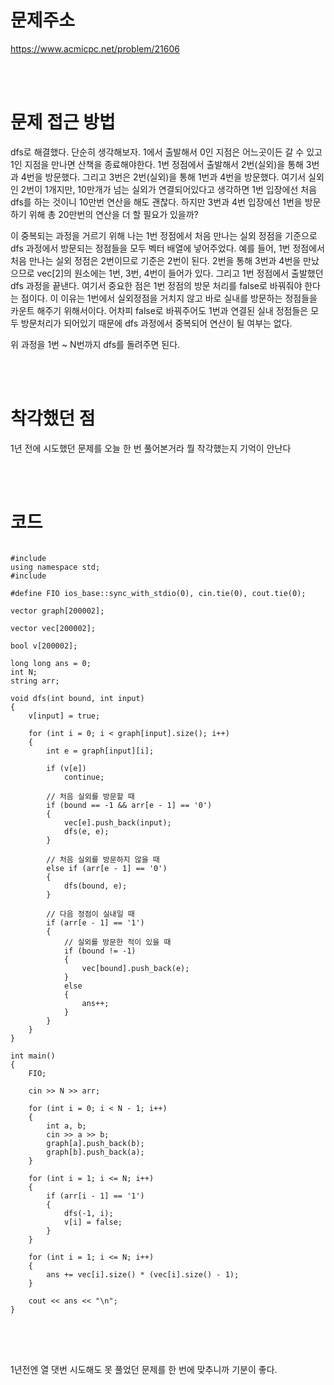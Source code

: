 # 문제주소
https://www.acmicpc.net/problem/21606


<br><br>
# 문제 접근 방법
dfs로 해결했다.
단순히 생각해보자. 1에서 출발해서 0인 지점은 어느곳이든 갈 수 있고 1인 지점을 만나면 산책을 종료해야한다.
1번 정점에서 출발해서 2번(실외)을 통해 3번과 4번을 방문했다.
그리고 3번은 2번(실외)을 통해 1번과 4번을 방문했다.
여기서 실외인 2번이 1개지만, 10만개가 넘는 실외가 연결되어있다고 생각하면 1번 입장에선 처음 dfs를 하는 것이니 10만번 연산을 해도 괜찮다.
하지만 3번과 4번 입장에선 1번을 방문하기 위해 총 20만번의 연산을 더 할 필요가 있을까?

이 중복되는 과정을 거르기 위해 나는 1번 정점에서 처음 만나는 실외 정점을 기준으로 dfs 과정에서 방문되는 정점들을 모두 벡터 배열에 넣어주었다.
예를 들어, 1번 정점에서 처음 만나는 실외 정점은 2번이므로 기준은 2번이 된다.
2번을 통해 3번과 4번을 만났으므로 vec[2]의 원소에는 1번, 3번, 4번이 들어가 있다.
그리고 1번 정점에서 출발했던 dfs 과정을 끝낸다.
여기서 중요한 점은 1번 정점의 방문 처리를 false로 바꿔줘야 한다는 점이다. 
이 이유는 1번에서 실외정점을 거치지 않고 바로 실내를 방문하는 정점들을 카운트 해주기 위해서이다.
어차피 false로 바꿔주어도 1번과 연결된 실내 정점들은 모두 방문처리가 되어있기 때문에 dfs 과정에서 중복되어 연산이 될 여부는 없다.

위 과정을 1번 ~ N번까지 dfs를 돌려주면 된다.

<br><br>
# 착각했던 점
<p>
1년 전에 시도했던 문제를 오늘 한 번 풀어본거라 뭘 착각했는지 기억이 안난다
</p>
<br><br>


# 코드
<pre>
<code>
#include <iostream>
using namespace std;
#include <vector>

#define FIO ios_base::sync_with_stdio(0), cin.tie(0), cout.tie(0);

vector<int> graph[200002];

vector<int> vec[200002];

bool v[200002];

long long ans = 0;
int N;
string arr;

void dfs(int bound, int input)
{
    v[input] = true;

    for (int i = 0; i < graph[input].size(); i++)
    {
        int e = graph[input][i];

        if (v[e])
            continue;

        // 처음 실외를 방문할 때
        if (bound == -1 && arr[e - 1] == '0')
        {
            vec[e].push_back(input);
            dfs(e, e);
        }

        // 처음 실외를 방문하지 않을 때
        else if (arr[e - 1] == '0')
        {
            dfs(bound, e);
        }

        // 다음 정점이 실내일 때
        if (arr[e - 1] == '1')
        {
            // 실외를 방문한 적이 있을 때
            if (bound != -1)
            {
                vec[bound].push_back(e);
            }
            else
            {
                ans++;
            }
        }
    }
}

int main()
{
    FIO;

    cin >> N >> arr;

    for (int i = 0; i < N - 1; i++)
    {
        int a, b;
        cin >> a >> b;
        graph[a].push_back(b);
        graph[b].push_back(a);
    }

    for (int i = 1; i <= N; i++)
    {
        if (arr[i - 1] == '1')
        {
            dfs(-1, i);
            v[i] = false;
        }
    }

    for (int i = 1; i <= N; i++)
    {
        ans += vec[i].size() * (vec[i].size() - 1);
    }

    cout << ans << "\n";
}
</code>
</pre>

<br><br>
<p>
1년전엔 열 댓번 시도해도 못 풀었던 문제를 한 번에 맞추니까 기분이 좋다.
</p>